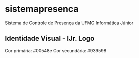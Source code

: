 # sistemapresenca
Sistema de Controle de Presença da UFMG Informática Júnior

## Identidade Visual - IJr. Logo
Cor primária: #00548e
Cor secundária: #939598
